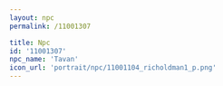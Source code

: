 ```yaml
---
layout: npc
permalink: /11001307

title: Npc
id: '11001307'
npc_name: 'Tavan'
icon_url: 'portrait/npc/11001104_richoldman1_p.png'
---
```

